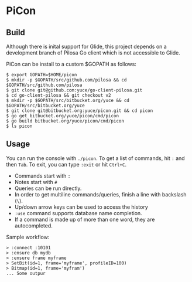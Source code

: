 # PiCon

## Build

Although there is inital support for Glide, this project depends on a development branch of Pilosa Go client which is not accessible to Glide.

PiCon can be install to a custom $GOPATH as follows:
```
$ export GOPATH=$HOME/picon
$ mkdir -p $GOPATH/src/github.com/pilosa && cd $GOPATH/src/github.com/pilosa
$ git clone git@github.com:yuce/go-client-pilosa.git
$ cd go-client-pilosa && git checkout v2
$ mkdir -p $GOPATH/src/bitbucket.org/yuce && cd $GOPATH/src/bitbucket.org/yuce
$ git clone git@bitbucket.org:yuce/picon.git && cd picon
$ go get bitbucket.org/yuce/picon/cmd/picon
$ go build bitbucket.org/yuce/picon/cmd/picon
$ ls picon
```

## Usage

You can run the console with `./picon`. To get a list of commands, hit `:` and then `Tab`. To exit, you can type `:exit` or hit `Ctrl+C`.

- Commands start with `:`
- Notes start with `#`
- Queries can be run directly.
- In order to get multiline commands/queries, finish a line with backslash (`\`).
- Up/down arrow keys can be used to access the history
- `:use` command supports database name completion.
- If a command is made up of more than one word, they are autocompleted.

Sample workflow:

```
> :connect :10101
> :ensure db mydb
> :ensure frame myframe
> SetBit(id=1, frame='myframe', profileID=100)
> Bitmap(id=1, frame='myfram')
... Some outpur
```

